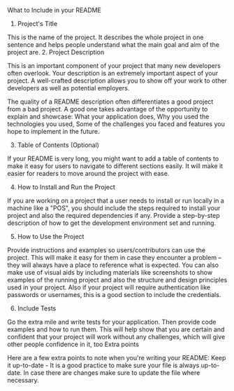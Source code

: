 
What to Include in your README

1. Project's Title

This is the name of the project. It describes the whole project in one sentence and helps people understand what the main goal and aim of the project are.
2. Project Description

This is an important component of your project that many new developers often overlook.
Your description is an extremely important aspect of your project. A well-crafted description allows you to show off your work to other developers as well as potential employers.

The quality of a README description often differentiates a good project from a bad project. A good one takes advantage of the opportunity to explain and showcase:
What your application does,
Why you used the technologies you used,
Some of the challenges you faced and features you hope to implement in the future.

3. Table of Contents (Optional)

If your README is very long, you might want to add a table of contents to make it easy for users to navigate to different sections easily. It will make it easier for readers to move around the project with ease.

4. How to Install and Run the Project

If you are working on a project that a user needs to install or run locally in a machine like a "POS", you should include the steps required to install your project and also the required dependencies if any.
Provide a step-by-step description of how to get the development environment set and running.

5. How to Use the Project

Provide instructions and examples so users/contributors can use the project. This will make it easy for them in case they encounter a problem – they will always have a place to reference what is expected.
You can also make use of visual aids by including materials like screenshots to show examples of the running project and also the structure and design principles used in your project.
Also if your project will require authentication like passwords or usernames, this is a good section to include the credentials.

6. Include Tests

Go the extra mile and write tests for your application. Then provide code examples and how to run them.
This will help show that you are certain and confident that your project will work without any challenges, which will give other people confidence in it, too
Extra points

Here are a few extra points to note when you're writing your README:
Keep it up-to-date - It is a good practice to make sure your file is always up-to-date. In case there are changes make sure to update the file where necessary.
